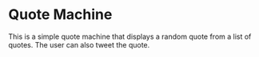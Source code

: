 # Quote Machine

This is a simple quote machine that displays a random quote from a list of quotes. The user can also tweet the quote.
